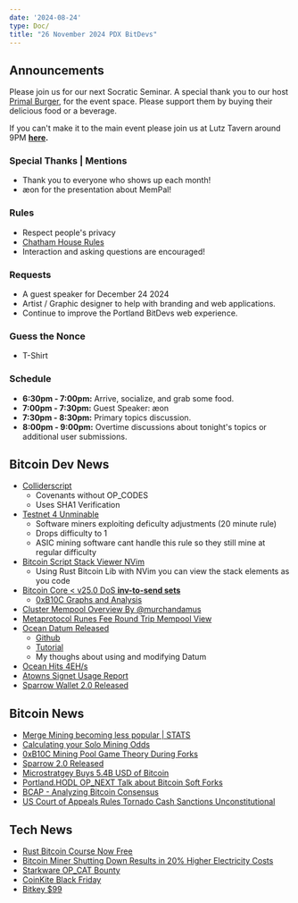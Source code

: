 ```yaml
---
date: '2024-08-24'
type: Doc/
title: "26 November 2024 PDX BitDevs"
---
```


## Announcements

Please join us for our next Socratic Seminar. A special thank you to our host <a href="https://dicksprimalburger.com/" data-no-summary>Primal Burger</a>, for the event space. Please support them by buying their delicious food or a beverage.

If you can't make it to the main event please join us at Lutz Tavern around 9PM **<a href="https://www.lutztavern.com/" data-no-summary>here</a>.**

### Special Thanks | Mentions

- Thank you to everyone who shows up each month!
- æon for the presentation about MemPal!

### Rules

- Respect people's privacy
- [Chatham House Rules](https://www.chathamhouse.org/about-us/chatham-house-rule)
- Interaction and asking questions are encouraged!

### Requests

- A guest speaker for December 24 2024
- Artist / Graphic designer to help with branding and web applications.
- Continue to improve the Portland BitDevs web experience.

### Guess the Nonce
- T-Shirt

### Schedule

- **6:30pm - 7:00pm:** Arrive, socialize, and grab some food.
- **7:00pm - 7:30pm:** Guest Speaker: æon 
- **7:30pm - 8:30pm:** Primary topics discussion.
- **8:00pm - 9:00pm:** Overtime discussions about tonight's topics or additional user submissions.

## Bitcoin Dev News
- [Colliderscript](https://bitcoinmagazine.com/technical/colliderscript-a-50m-bitcoin-covenant-with-no-new-opcodes)
  - Covenants without OP_CODES
  - Uses SHA1 Verification
- [Testnet 4 Unminable](https://x.com/OrangeSurfBTC/status/1859865603907125305)
  - Software miners exploiting deficulty adjustments (20 minute rule)
  - Drops difficulty to 1
  - ASIC mining software cant handle this rule so they still mine at regular difficulty
- [Bitcoin Script Stack Viewer NVim](https://x.com/t4t5/status/1861066474623782959)
  - Using Rust Bitcoin Lib with NVim you can view the stack elements as you code  
- [Bitcoin Core < v25.0 DoS __inv-to-send sets__](https://bitcoincore.org/en/2024/10/08/disclose-blocktxn-crash/)
  - [0xB10C Graphs and Analysis ](https://x.com/0xB10C/status/1844705899455062220)
- [Cluster Mempool Overview By @murchandamus ](https://x.com/murchandamus/status/1854678133896626293)
- [Metaprotocol Runes Fee Round Trip Mempool View](https://x.com/mononautical/status/1851830349208363379)
- [Ocean Datum Released](https://ocean.xyz/docs/datum-setup)
  - [Github](https://github.com/OCEAN-xyz/datum_gateway)
  - [Tutorial](https://x.com/ocean_mining/status/1861469015547486447)
  - My thoughs about using and modifying Datum
- [Ocean Hits 4EH/s](https://x.com/denverbitcoin/status/1854184399593480302)
- [Atowns Signet Usage Report](https://delvingbitcoin.org/t/ctv-apo-cat-activity-on-signet/1257/6)
- [Sparrow Wallet 2.0 Released](https://github.com/sparrowwallet/sparrow/releases/tag/2.0.0)

## Bitcoin News
- [Merge Mining becoming less popular | STATS](https://x.com/mempoolresearch/status/1837147992287056315)
- [Calculating your Solo Mining Odds](https://solochance.com/)
- [0xB10C Mining Pool Game Theory During Forks](https://x.com/0xB10C/status/1811390920744468502)
- [Sparrow 2.0 Released](https://github.com/sparrowwallet/sparrow/releases/tag/2.0.0)
- [Microstratgey Buys 5.4B USD of Bitcoin](https://cointelegraph.com/news/microstrategy-expands-bitcoin-holdings-5-4b-purchase)
- [Portland.HODL OP_NEXT Talk about Bitcoin Soft Forks](https://x.com/blockspacepod/status/1856411618172620940)
- [BCAP - Analyzing Bitcoin Consensus](https://github.com/bitcoin-cap/bcap#recommendations)
- [US Court of Appeals Rules Tornado Cash Sanctions Unconstitutional](https://x.com/Cointelegraph/status/1861557530050339276)
  
## Tech News
- [Rust Bitcoin Course Now Free](https://btcdemy.thinkific.com/)
- [Bitcoin Miner Shutting Down Results in 20% Higher Electricity Costs](https://www.nobsbitcoin.com/norway-bitcoin-mining-facility-shutdown-leads-to-20-higher-energy-bills-for-town-residents/)
- [Starkware OP_CAT Bounty](https://groups.google.com/g/bitcoindev/c/awBtvpXKBcw)
- [CoinKite Black Friday](https://store.coinkite.com/store)
- [Bitkey $99](https://bitkey.world)
